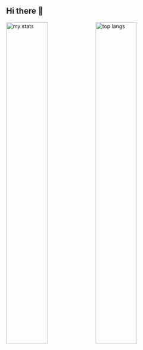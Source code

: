 ## Hi there 👋
<img alt="my stats" align="left" width="47%" src="https://github-readme-stats.vercel.app/api?username=TotevM"/>
<img alt="top langs" align="left" width="47%" src="https://github-readme-stats.vercel.app/api/top-langs/?username=TotevM&layout=compact"/>
